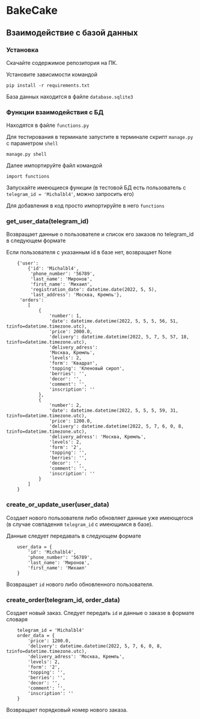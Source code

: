 # BakeCake

## Взаимодействие с базой данных

### Установка

Скачайте содержимое репозитория на ПК.

Установите зависимости командой

    pip install -r requirements.txt
    
База данных находится в файле `database.sqlite3`
    
### Функции взаимодействия с БД

Находятся в файле `functions.py`

Для тестирования в терминале запустите в терминале скрипт `manage.py` с параметром `shell`

    manage.py shell
    
Далее импортируйте файл командой

    import functions

Запускайте имеющиеся функции (в тестовой БД есть пользователь с `telegram_id = 'Michalbl4'`, можно запросить его)

Для добавления в код просто импортируйте в него `functions`

### get_user_data(telegram_id)

Возвращает данные о пользователе и список его заказов по telegram_id в следующем формате

Если пользователя с указанным id в базе нет, возвращает None

		{'user':
			{'id': 'Michalbl4',
			 'phone_number': '56789',
			 'last_name': 'Миронов',
			 'first_name': 'Михаил',
			 'registration_date': datetime.date(2022, 5, 5),
			 'last_address': 'Москва, Кремль'},
		 'orders':
			[
				{
					'number': 1,
					'date': datetime.datetime(2022, 5, 5, 5, 56, 51, tzinfo=datetime.timezone.utc),
					'price': 2000.0,
					'delivery': datetime.datetime(2022, 5, 7, 5, 57, 18, tzinfo=datetime.timezone.utc),
					'delivery_adress':
					'Москва, Кремль',
					'levels': 2,
					'form': 'Квадрат',
					'topping': 'Кленовый сироп',
					'berries': '',
					'decor': '',
					'comment': '',
					'inscription': ''
				},
				{
					'number': 2,
					'date': datetime.datetime(2022, 5, 5, 5, 59, 31, tzinfo=datetime.timezone.utc),
					'price': 1200.0,
					'delivery': datetime.datetime(2022, 5, 7, 6, 0, 8, tzinfo=datetime.timezone.utc),
					'delivery_adress': 'Москва, Кремль',
					'levels': 2,
					'form': '2',
					'topping': '',
					'berries': '',
					'decor': '',
					'comment': '',
					'inscription': ''
				}
			]
		}



### create_or_update_user(user_data)

Создает нового пользователя либо обновляет данные уже имеющегося (в случае совпадения `telegram_id` с имеющимся в базе).

Данные следует передавать в следующем формате

		user_data = {
			'id': 'Michalbl4',
			'phone_number': '56789',
			'last_name': 'Миронов',
			'first_name': 'Михаил'
		}
Возвращает `id` нового либо обновленного пользователя.
 

### create_order(telegram_id, order_data)

Создает новый заказ. Следует передать `id` и данные о заказе в формате словаря

		telegram_id = 'Michalbl4'
		order_data = {
			'price': 1200.0,
			'delivery': datetime.datetime(2022, 5, 7, 6, 0, 8, tzinfo=datetime.timezone.utc),
			'delivery_adress': 'Москва, Кремль',
			'levels': 2,
			'form': '2',
			'topping': '',
			'berries': '',
			'decor': '',
			'comment': '',
			'inscription': ''
		}

Возвращает порядковый номер нового заказа.


